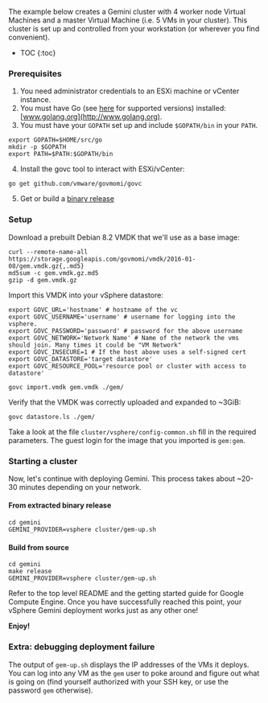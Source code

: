 ---
---

The example below creates a Gemini cluster with 4 worker node Virtual
Machines and a master Virtual Machine (i.e. 5 VMs in your cluster). This
cluster is set up and controlled from your workstation (or wherever you find
convenient).

* TOC
{:toc}

### Prerequisites

1. You need administrator credentials to an ESXi machine or vCenter instance.
2. You must have Go (see [here](https://github.com/gemini-project/gemini/tree/{{page.githubbranch}}/docs/devel/development.md#go-versions) for supported versions) installed: [www.golang.org](http://www.golang.org).
3. You must have your `GOPATH` set up and include `$GOPATH/bin` in your `PATH`.

```shell
export GOPATH=$HOME/src/go
mkdir -p $GOPATH
export PATH=$PATH:$GOPATH/bin
```

4. Install the govc tool to interact with ESXi/vCenter:

```shell
go get github.com/vmware/govmomi/govc
```

5. Get or build a [binary release](/docs/getting-started-guides/binary_release)

### Setup

Download a prebuilt Debian 8.2 VMDK that we'll use as a base image:

```shell
curl --remote-name-all https://storage.googleapis.com/govmomi/vmdk/2016-01-08/gem.vmdk.gz{,.md5}
md5sum -c gem.vmdk.gz.md5
gzip -d gem.vmdk.gz
```

Import this VMDK into your vSphere datastore:

```shell
export GOVC_URL='hostname' # hostname of the vc
export GOVC_USERNAME='username' # username for logging into the vsphere.
export GOVC_PASSWORD='password' # password for the above username
export GOVC_NETWORK='Network Name' # Name of the network the vms should join. Many times it could be "VM Network"
export GOVC_INSECURE=1 # If the host above uses a self-signed cert
export GOVC_DATASTORE='target datastore'
export GOVC_RESOURCE_POOL='resource pool or cluster with access to datastore'

govc import.vmdk gem.vmdk ./gem/
```

Verify that the VMDK was correctly uploaded and expanded to ~3GiB:

```shell
govc datastore.ls ./gem/
```

Take a look at the file `cluster/vsphere/config-common.sh` fill in the required
parameters. The guest login for the image that you imported is `gem:gem`.

### Starting a cluster

Now, let's continue with deploying Gemini.
This process takes about ~20-30 minutes depending on your network.

#### From extracted binary release

```shell
cd gemini
GEMINI_PROVIDER=vsphere cluster/gem-up.sh
```

#### Build from source

```shell
cd gemini
make release
GEMINI_PROVIDER=vsphere cluster/gem-up.sh
```

Refer to the top level README and the getting started guide for Google Compute
Engine. Once you have successfully reached this point, your vSphere Gemini
deployment works just as any other one!

**Enjoy!**

### Extra: debugging deployment failure

The output of `gem-up.sh` displays the IP addresses of the VMs it deploys. You
can log into any VM as the `gem` user to poke around and figure out what is
going on (find yourself authorized with your SSH key, or use the password
`gem` otherwise).
